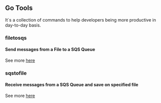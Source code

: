## Go Tools

It`s a collection of commands to help developers being more productive in day-to-day basis.


### filetosqs
#### Send messages from a File to a SQS Queue
See more [here](https://github.com/acassio/go-tools/filetosqs/blob/master/readme.md) 

### sqstofile
####  Receive messages from a SQS Queue and save on specified file
See more [here](https://github.com/acassio/go-tools/sqstofile/blob/master/readme.md) 